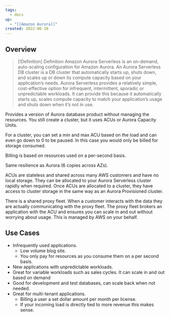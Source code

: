 ```yaml
---
tags:
  - docs
up:
  - "[[Amazon Aurora]]"
created: 2022-06-10
---
```

## Overview


> [!Definition] Definition
> Amazon Aurora Serverless is an on-demand, auto-scaling configuration for Amazon Aurora. An Aurora Serverless DB cluster is a DB cluster that automatically starts up, shuts down, and scales up or down its compute capacity based on your application’s needs. Aurora Serverless provides a relatively simple, cost-effective option for infrequent, intermittent, sporadic or unpredictable workloads. It can provide this because it automatically starts up, scales compute capacity to match your application’s usage and shuts down when it’s not in use.

Provides a version of Aurora database product without managing the resources. You still create a cluster, but it uses ACUs or Aurora Capacity Units.

For a cluster, you can set a min and max ACU based on the load and can even go down to 0 to be paused. In this case you would only be billed for storage consumed.

Billing is based on resources used on a per-second basis.

Same resilience as Aurora (6 copies across AZs).

ACUs are stateless and shared across many AWS customers and have no local storage. They can be allocated to your Aurora Serverless cluster rapidly when required. Once ACUs are allocated to a cluster, they have access to cluster storage in the same way as an Aurora Provisioned cluster.

There is a shared proxy fleet. When a customer interacts with the data they are actually communicating with the proxy fleet. The proxy fleet brokers an application with the ACU and ensures you can scale in and out without worrying about usage. This is managed by AWS on your behalf.

## Use Cases

-   Infrequently used applications.
    -   Low volume blog site.
    -   You only pay for resources as you consume them on a per second basis.
-   New applications with unpredictable workloads.
-   Great for variable workloads such as sales cycles. It can scale in and out based on demand
-   Good for development and test databases, can scale back when not needed.
-   Great for multi-tenant applications.
    -   Billing a user a set dollar amount per month per license.
    -   If your incoming load is directly tied to more revenue this makes sense.